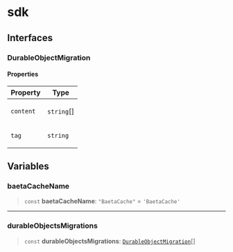 # sdk

## Interfaces

### DurableObjectMigration

#### Properties

<table>
<thead>
<tr>
<th>Property</th>
<th>Type</th>
</tr>
</thead>
<tbody>
<tr>
<td>

<a id="content"></a> `content`

</td>
<td>

`string`[]

</td>
</tr>
<tr>
<td>

<a id="tag"></a> `tag`

</td>
<td>

`string`

</td>
</tr>
</tbody>
</table>

## Variables

### baetaCacheName

> `const` **baetaCacheName**: `"BaetaCache"` = `'BaetaCache'`

---

### durableObjectsMigrations

> `const` **durableObjectsMigrations**: [`DurableObjectMigration`](#durableobjectmigration)[]
